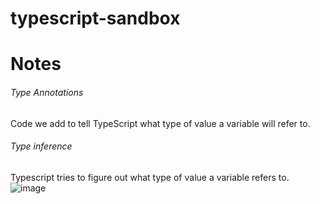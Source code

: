 # typescript-sandbox




# Notes

###### Type Annotations
Code we add to tell TypeScript what type of value a variable will refer to. 
###### Type inference
Typescript tries to figure out what type of value a variable refers to. 
![image](https://user-images.githubusercontent.com/31515792/112571359-7cf19d80-8dad-11eb-8b58-22f16553ae34.png)
